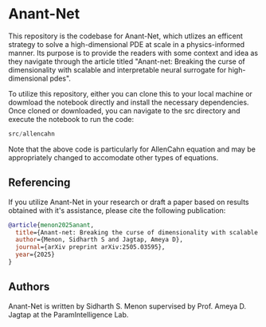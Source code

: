 # Anant-Net

This repository is the codebase for Anant-Net, which utlizes an efficent strategy to solve a high-dimensional PDE at scale in a physics-informed manner. Its purpose is to provide the readers with some context and idea as they navigate through the article titled "Anant-net: Breaking the curse of dimensionality with scalable and interpretable neural surrogate for high-dimensional pdes".

To utilize this repository, either you can clone this to your local machine or dowmload the notebook directly and install the necessary dependencies. Once cloned or downloaded, you can navigate to the src directory and execute the notebook to run the code:

```python
src/allencahn
```

Note that the above code is particularly for AllenCahn equation and may be appropriately changed to accomodate other types of equations.

## Referencing

If you utilize Anant-Net in your research or draft a paper based on results obtained with it's assistance, please cite the following publication:

```bibtex
@article{menon2025anant,
  title={Anant-net: Breaking the curse of dimensionality with scalable and interpretable neural surrogate for high-dimensional pdes},
  author={Menon, Sidharth S and Jagtap, Ameya D},
  journal={arXiv preprint arXiv:2505.03595},
  year={2025}
}
```

## Authors
Anant-Net is written by Sidharth S. Menon supervised by Prof. Ameya D. Jagtap at the ParamIntelligence Lab.
